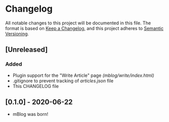 # Changelog
All notable changes to this project will be documented in this file.
The format is based on [Keep a Changelog](https://keepachangelog.com/en/1.0.0/), and this project adheres to [Semantic Versioning](https://semver.org/spec/v2.0.0.html).

## [Unreleased]

### Added
- Plugin support for the "Write Article" page _(mblog/write/index.html)_
- .gitignore to prevent tracking of _articles.json_ file
- This CHANGELOG file

## [0.1.0] - 2020-06-22
- mBlog was born!